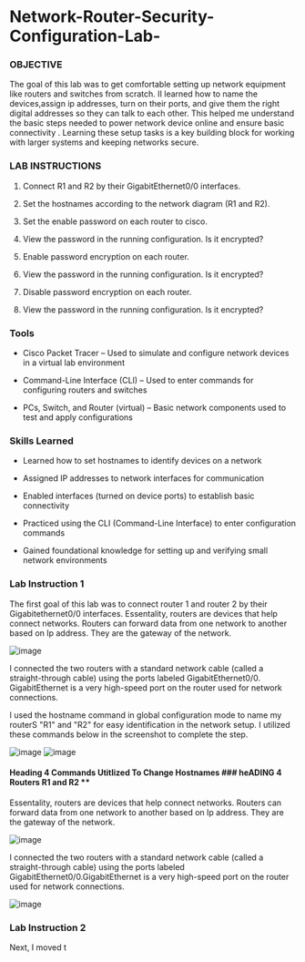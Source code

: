 # Network-Router-Security-Configuration-Lab-

### OBJECTIVE
The goal of this lab was to get comfortable setting up network equipment like routers and switches from scratch. II learned how to name the devices,assign ip addresses, turn on their ports, and give them the right digital addresses so they can talk to each other. This helped me understand the basic steps needed to power network device online and ensure basic connectivity . Learning these setup tasks is a key building block for working with larger systems and keeping networks secure.

### LAB INSTRUCTIONS
1. Connect R1 and R2 by their GigabitEthernet0/0 interfaces.

2. Set the hostnames according to the network diagram (R1 and R2).

3. Set the enable password on each router to cisco.

4. View the password in the running configuration. Is it encrypted?

5. Enable password encryption on each router.

6. View the password in the running configuration. Is it encrypted?

7. Disable password encryption on each router.

8. View the password in the running configuration. Is it encrypted?


### Tools 
* Cisco Packet Tracer – Used to simulate and configure network devices in a virtual lab environment

* Command-Line Interface (CLI) – Used to enter commands for configuring routers and switches

* PCs, Switch, and Router (virtual) – Basic network components used to test and apply configurations

###  Skills Learned
* Learned how to set hostnames to identify devices on a network

* Assigned IP addresses to network interfaces for communication

* Enabled interfaces (turned on device ports) to establish basic connectivity

* Practiced using the CLI (Command-Line Interface) to enter configuration commands

* Gained foundational knowledge for setting up and verifying small network environments


### Lab Instruction 1

The first goal of this lab was to connect router 1 and router 2 by their Gigabitethernet0/0 interfaces. Essentality, routers are devices that help connect networks. Routers can forward data from one network to another based on Ip address. They are the gateway of the network. 

![image](https://github.com/user-attachments/assets/7928c638-7f77-40ef-ba73-649b083aebfd)


I connected the two routers with a standard network cable (called a straight-through cable) using the ports labeled GigabitEthernet0/0. GigabitEthernet is a very high-speed port on the router used for network connections.

I used the hostname command in global configuration mode to name my routerS "R1"  and "R2" for easy identification in the network setup. 
I utilized these commands below in the screenshot  to complete the step. 



![image](https://github.com/user-attachments/assets/57d969c4-b91c-4434-9ecd-534b416d1499)                ![image](https://github.com/user-attachments/assets/d4d9a884-6ad9-4c31-aa2c-e30871920877)


#### Heading 4 **Commands Utitlized To Change Hostnames**                                                                         ### heADING 4 Routers R1 and R2 **

Essentality, routers are devices that help connect networks. Routers can forward data from one network to another based on Ip address. They are the gateway of the network. 

![image](https://github.com/user-attachments/assets/7928c638-7f77-40ef-ba73-649b083aebfd)

I connected the two routers with a standard network cable (called a straight-through cable) using the ports labeled GigabitEthernet0/0.GigabitEthernet is a very high-speed port on the router used for network connections.

  ![image](https://github.com/user-attachments/assets/d4d9a884-6ad9-4c31-aa2c-e30871920877)

  ### Lab Instruction 2

Next, I moved t





